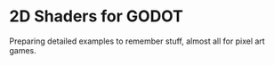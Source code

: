 # 2D Shaders for GODOT

Preparing detailed examples to remember stuff, almost all for pixel art games.